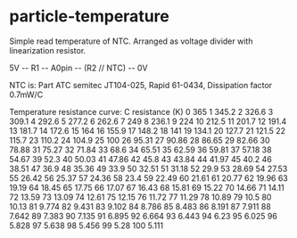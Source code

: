 # particle-temperature
Simple read temperature of NTC. Arranged as voltage divider with linearization resistor.

5V -- R1 -- A0pin -- (R2 // NTC) -- 0V

NTC is: Part ATC semitec JT104-025, Rapid 61-0434, Dissipation factor 0.7mW/C

Temperature resistance curve:
C resistance (K)
0	365
1	345.2
2	326.6
3	309.1
4	292.6
5	277.2
6	262.6
7	249
8	236.1
9	224
10	212.5
11	201.7
12	191.4
13	181.7
14	172.6
15	164
16	155.9
17	148.2
18	141
19	134.1
20	127.7
21	121.5
22	115.7
23	110.2
24	104.9
25	100
26	95.31
27	90.86
28	86.65
29	82.66
30	78.88
31	75.27
32	71.84
33	68.6
34	65.51
35	62.59
36	59.81
37	57.18
38	54.67
39	52.3
40	50.03
41	47.86
42	45.8
43	43.84
44	41.97
45	40.2
46	38.51
47	36.9
48	35.36
49	33.9
50	32.51
51	31.18
52	29.9
53	28.69
54	27.53
55	26.42
56	25.37
57	24.36
58	23.4
59	22.49
60	21.61
61	20.77
62	19.96
63	19.19
64	18.45
65	17.75
66	17.07
67	16.43
68	15.81
69	15.22
70	14.66
71	14.11
72	13.59
73	13.09
74	12.61
75	12.15
76	11.72
77	11.29
78	10.89
79	10.5
80	10.13
81	9.774
82	9.431
83	9.102
84	8.786
85	8.483
86	8.191
87	7.911
88	7.642
89	7.383
90	7.135
91	6.895
92	6.664
93	6.443
94	6.23
95	6.025
96	5.828
97	5.638
98	5.456
99	5.28
100	5.111
